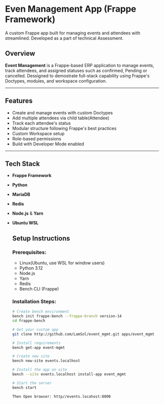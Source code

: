 # Even Management App (Frappe Framework)

A custom Frappe app built for managing events and attendees with streamlined. Developed as a part of technical Assessment.

## Overview
**Event Management** is a Frappe-based ERP application to manage events, track attendees, and assigned statuses such as confirmed, Pending or cancelled. Dessigned to demostrate full-stack capability using Frappe's Doctypes, modules, and workspace configuration.

---
## Features
- Create and manage events with custom Doctypes
- Add multiple attendees via child table(Attendee)
- Track each attendee's status
- Modular structure following Frappe's best practices
- Custom Workspace setup
- Role-based permissions
- Build with Developer Mode enabled
---

## Tech Stack
- **Frappe Framework**
- **Python**
- **MariaDB**
- **Redis**
- **Node.js** & **Yarn**
- **Ubuntu WSL**

  ## Setup Instructions
  ### Prerequisites:
  - Linux(Ubuntu, use WSL for window users)
  - Python 3.12
  - Node.js
  - Yarn
  - Redis
  - Bench CLI (Frappe)
 
  ### Installation Steps:
  ```bash
  # Create bench environment
  bench init frappe-bench --frappe-branch version-14
  cd frappe-bench

  # Get your custom app
  git clone http://github.com/LamSol/event_mgmt.git apps/event_mgmt

  # Install requirements
  bench get-app event-mgmt

  # Create new site
  bench new-site events.localhost

  # Install the app on site
  bench --site events.localhost install-app event_mgmt

  # Start the server
  bench start

  Then Open browser: http//events.locahost:8000
  
